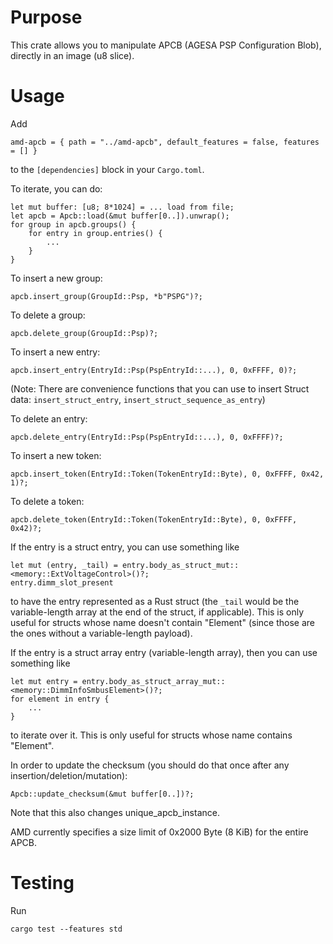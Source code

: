 # Purpose

This crate allows you to manipulate APCB (AGESA PSP Configuration Blob), directly in an image (u8 slice).

# Usage

Add

    amd-apcb = { path = "../amd-apcb", default_features = false, features = [] }

to the `[dependencies]` block in your `Cargo.toml`.

To iterate, you can do:

    let mut buffer: [u8; 8*1024] = ... load from file;
    let apcb = Apcb::load(&mut buffer[0..]).unwrap();
    for group in apcb.groups() {
        for entry in group.entries() {
            ...
        }
    }

To insert a new group:

    apcb.insert_group(GroupId::Psp, *b"PSPG")?;

To delete a group:

    apcb.delete_group(GroupId::Psp)?;

To insert a new entry:

    apcb.insert_entry(EntryId::Psp(PspEntryId::...), 0, 0xFFFF, 0)?;

(Note: There are convenience functions that you can use to insert Struct data: `insert_struct_entry`, `insert_struct_sequence_as_entry`)

To delete an entry:

    apcb.delete_entry(EntryId::Psp(PspEntryId::...), 0, 0xFFFF)?;

To insert a new token:

    apcb.insert_token(EntryId::Token(TokenEntryId::Byte), 0, 0xFFFF, 0x42, 1)?;

To delete a token:

    apcb.delete_token(EntryId::Token(TokenEntryId::Byte), 0, 0xFFFF, 0x42)?;

If the entry is a struct entry, you can use something like

    let mut (entry, _tail) = entry.body_as_struct_mut::<memory::ExtVoltageControl>()?;
    entry.dimm_slot_present

to have the entry represented as a Rust struct (the `_tail` would be the variable-length array at the end of the struct, if applicable).  This is only useful for structs whose name doesn't contain "Element" (since those are the ones without a variable-length payload).

If the entry is a struct array entry (variable-length array), then you can use something like

    let mut entry = entry.body_as_struct_array_mut::<memory::DimmInfoSmbusElement>()?;
    for element in entry {
        ...
    }

to iterate over it.  This is only useful for structs whose name contains "Element".

In order to update the checksum (you should do that once after any insertion/deletion/mutation):

    Apcb::update_checksum(&mut buffer[0..])?;

Note that this also changes unique_apcb_instance.

AMD currently specifies a size limit of 0x2000 Byte (8 KiB) for the entire APCB.

# Testing

Run

    cargo test --features std
